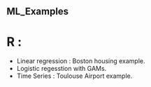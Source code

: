 ## ML_Examples

# R : 
- Linear regression : Boston housing example. 
- Logistic regesstion with GAMs. 
- Time Series : Toulouse Airport example. 
